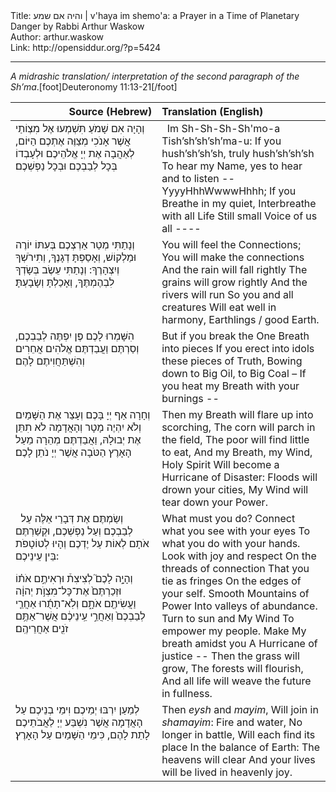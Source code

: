 <html>
<head></head>
<body>
Title: והיה אם שמע | v'haya im shemo'a: a Prayer in a Time of Planetary Danger by Rabbi Arthur Waskow<br />
Author: arthur.waskow<br />
Link: http://opensiddur.org/?p=5424
<p />
<hr />

<em>A midrashic translation/ interpretation of the second paragraph of the Sh’ma</em>.[foot]Deuteronomy 11:13-21[/foot]

<table style="margin-left: auto;margin-right: auto;" class="draggable">
<thead><tr><th id="x" style="text-align: right;">Source (Hebrew)</th><th style="text-align: left;">Translation (English)</th></tr></thead>
<tbody>
<tr>
<td style="vertical-align:top;" width="46%">
<div class="liturgy"><span lang="he">
וְהָיָה 
אִם שָׁמֹעַ 
תִּשְׁמְעוּ 
אֶל מִצְוֹתַי 
אֲשֶׁר אָנֹכִי מְצַוֶּה אֶתְכֶם הַיּוֹם, 
לְאַהֲבָה 
אֶת יְיָ אֱלֹהֵיכֶם 
וּלְעָבְדוֹ 
בְּכָל לְבַבְכֶם 
וּבְכָל נַפְשְׁכֶם׃
</span></div></td>
 
<td style="vertical-align:top;" width="53%"><div class="english">
&nbsp;
Im Sh-Sh-Sh-Sh'mo-a
Tish’sh’sh’sh’ma-u:
If you hush’sh’sh’sh, truly hush’sh’sh’sh
To hear my Name, yes to hear and to listen --
&nbsp;
YyyyHhhWwwwHhhh;
If you Breathe in my quiet,
Interbreathe with all Life
Still small Voice of us all ----
    </div></td></tr>
<tr><td style="vertical-align:top;" width="46%"><div class="liturgy"><span lang="he">
וְנָתַתִּי 
מְטַר אַרְצְכֶם 
בְּעִתּוֹ יוֹרֶה וּמַלְקוֹשׁ, 
וְאָסַפְתָּ דְגָנֶךָ, 
וְתִירֹשְׁךָ וְיִצְהָרֶךָ: 
וְנָתַתִּי 
עֵשֶׂב בְּשָׂדְךָ לִבְהֶמְתֶּךָ, 
וְאָכַלְתָּ וְשָׂבָעְתָּ׃
</span></div></td>
 
<td style="vertical-align:top;" width="53%"><div class="english">
You will feel the Connections;
You will make the connections
And the rain will fall rightly
The grains will grow rightly
And the rivers will run
So you and all creatures
Will eat well in harmony,
Earthlings / good Earth.
    </div></td></tr>
<tr><td style="vertical-align:top;" width="46%"><div class="liturgy"><span lang="he">
הִשָּׁמְרוּ לָכֶם פֶּן יִפְתֶּה לְבַבְכֶם, 
וְסַרְתֶּם 
וַעֲבַדְתֶּם אֱלֹהִים אֲחֵרִים 
וְהִשְׁתַּחֲוִיתֶם לָהֶם׃
</span></div></td>
 
<td style="vertical-align:top;" width="53%"><div class="english">
But if you break the One Breath into pieces
If you erect into idols these pieces of Truth,
Bowing down to Big Oil, to Big Coal –
If you heat my Breath with your burnings --
    </div></td></tr>
<tr><td style="vertical-align:top;" width="46%"><div class="liturgy"><span lang="he">
וְחָרָה אַף יְיָ 
בָּכֶם 
וְעָצַר אֶת הַשָּׁמַיִם 
וְלֹא יִהְיֶה מָטָר 
וְהָאֲדָמָה 
לֹא תִתֵּן אֶת יְבוּלָהּ, 
וַאֲבַדְתֶּם מְהֵרָה 
מֵעַל הָאָרֶץ הַטֹּבָה 
אֲשֶׁר יְיָ נֹתֵן לָכֶם׃
</span></div></td>
 
<td style="vertical-align:top;" width="53%"><div class="english">
Then my Breath will flare up into scorching,
The corn will parch in the field,
The poor will find little to eat,
And my Breath, my Wind, Holy Spirit
Will become a Hurricane of Disaster:
Floods will drown your cities,
My Wind will tear down your Power.
    </div></td></tr>
<tr><td style="vertical-align:top;" width="46%"><div class="liturgy"><span lang="he">
&nbsp;
וְשַׂמְתֶּם אֶת דְּבָרַי אֵלֶּה עַל לְבַבְכֶם וְעַל נַפְשְׁכֶם, וּקְשַׁרְתֶּם אֹתָם לְאוֹת עַל יֶדְכֶם וְהָיוּ לְטוֹטָפֹת בֵּין עֵינֵיכֶם: 

וְהָיָ֣ה לָכֶם֮ לְצִיצִת֒ וּרְאִיתֶ֣ם אֹת֗וֹ וּזְכַרְתֶּם֙ אֶת־כָּל־מִצְוֺ֣ת יְהוָ֔ה וַעֲשִׂיתֶ֖ם אֹתָ֑ם וְלֹֽא־תָתֻ֜רוּ אַחֲרֵ֤י לְבַבְכֶם֙ וְאַחֲרֵ֣י עֵֽינֵיכֶ֔ם אֲשֶׁר־אַתֶּ֥ם זֹנִ֖ים אַחֲרֵיהֶֽם׃

</span></div></td>
 
<td style="vertical-align:top;" width="53%"><div class="english">
What must you do?
Connect what you see with your eyes
To what you do with your hands.
Look with joy and respect
On the threads of connection
That you tie as fringes
On the edges of your self.
Smooth Mountains of Power
Into valleys of abundance.
Turn to sun and My Wind
To empower my people.
Make My breath amidst you
A Hurricane of justice --
Then the grass will grow,
The forests will flourish,
And all life will weave the future in fullness.
    </div></td></tr>
<tr><td style="vertical-align:top;" width="46%"><div class="liturgy"><span lang="he">
לְמַעַן יִרְבּוּ 
יְמֵיכֶם וִימֵי בְנֵיכֶם 
עַל הָאֲדָמָה 
אֲשֶׁר נִשְׁבַּע יְיָ 
לַאֲבֹתֵיכֶם לָתֵת לָהֶם, 
כִּימֵי הַשָּׁמַיִם 
עַל הָאָרֶץ׃
</span></div></td>
 
<td style="vertical-align:top;" width="53%"><div class="english">
Then <em>eysh</em> and <em>mayim</em>,
Will join in <em>shamayim</em>:
Fire and water,
No longer in battle,
Will each find its place
In the balance of Earth:
The heavens will clear
And your lives will be lived
in heavenly joy.
</td>
</tr>
</tbody></table>
</body>
</html>